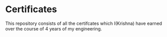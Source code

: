 # Certificates
This repository consists of all the certifcates which I(Krishna) have earned over the course of 4 years of my engineering.
